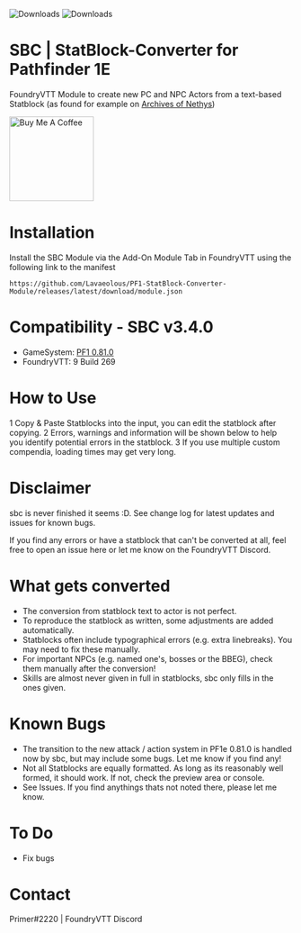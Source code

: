 ![Downloads](https://img.shields.io/github/downloads-pre/lavaeolous/PF1-StatBlock-Converter-Module/latest/total?style=flat-square)
![Downloads](https://img.shields.io/github/downloads/lavaeolous/PF1-StatBlock-Converter-Module/total?style=flat-square)

# SBC | StatBlock-Converter for Pathfinder 1E
FoundryVTT Module to create new PC and NPC Actors from a text-based Statblock (as found for example on [Archives of Nethys](https://www.aonprd.com/))

<a href="https://www.buymeacoffee.com/Lavaeolous" target="_blank"><img src="https://cdn.buymeacoffee.com/buttons/v2/default-red.png" alt="Buy Me A Coffee" width="150" ></a>

# Installation
Install the SBC Module via the Add-On Module Tab in FoundryVTT using the following link to the manifest
```
https://github.com/Lavaeolous/PF1-StatBlock-Converter-Module/releases/latest/download/module.json
```
# Compatibility - SBC v3.4.0

*  GameSystem: [PF1 0.81.0](https://gitlab.com/Furyspark/foundryvtt-pathfinder1)
*  FoundryVTT: 9 Build 269


# How to Use
1  Copy &amp; Paste Statblocks into the input, you can edit the statblock after copying.
2  Errors, warnings and information will be shown below to help you identify potential errors in the statblock.
3  If you use multiple custom compendia, loading times may get very long.

# Disclaimer
sbc is never finished it seems :D. See change log for latest updates and issues for known bugs.

If you find any errors or have a statblock that can't be converted at all, feel free to open an issue here or let me know on the FoundryVTT Discord.

# What gets converted
*  The conversion from statblock text to actor is not perfect.
*  To reproduce the statblock as written, some adjustments are added automatically.
*  Statblocks often include typographical errors (e.g. extra linebreaks). You may need to fix these manually.
*  For important NPCs (e.g. named one's, bosses or the BBEG), check them manually after the conversion!
*  Skills are almost never given in full in statblocks, sbc only fills in the ones given.

# Known Bugs
*  The transition to the new attack / action system in PF1e 0.81.0 is handled now by sbc, but may include some bugs. Let me know if you find any!
*  Not all Statblocks are equally formatted. As long as its reasonably well formed, it should work. If not, check the preview area or console.
*  See Issues. If you find anythings thats not noted there, please let me know.

# To Do
*  Fix bugs

# Contact
Primer#2220 | FoundryVTT Discord
